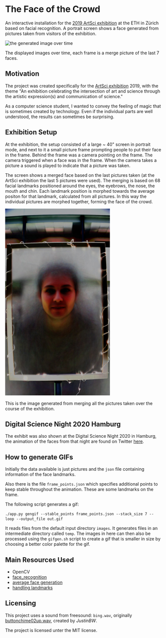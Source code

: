 # The Face of the Crowd

An interactive installation for the [2019 ArtSci
exhibition](https://artsci.ethz.ch/) at the ETH in Zürich based on
facial recognition.  A portrait screen shows a face generated from
pictures taken from visitors of the exhibition.

![the generated image over time](doc/out_stack7_loop.gif)

The displayed images over time, each frame is a merge picture of the
last 7 faces.

## Motivation

The project was created specifically for the [ArtSci
exhibition](https://artsci.ethz.ch/) 2019, with the theme "An
exhibition celebrating the intersection of art and science through the
artistic expression(s) and communication of science."

As a computer science student, I wanted to convey the feeling of magic
that is sometimes created by technology.  Even if the individual parts
are well understood, the results can sometimes be surprising.


## Exhibition Setup

At the exhibition, the setup consisted of a large ~ 40" screen in
portrait mode, and next to it a small picture frame prompting people
to put their face in the frame.  Behind the frame was a camera
pointing on the frame.  The camera triggered when a face was in the
frame.  When the camera takes a picture a sound is played to indicate
that a picture was taken.

The screen shows a merged face based on the last pictures taken (at
the ArtSci exhibition the last 5 pictures were used).  The merging is
based on 68 facial landmarks positioned around the eyes, the eyebrows,
the nose, the mouth and chin.  Each landmark position is morphed
towards the average positon for that landmark, calculated from all
pictures.  In this way the individual pictures are morphed together,
forming the face of the crowd.

![the faces merged together](doc/merged_portrait_small.jpg)

This is the image generated from merging all the pictures taken over
the course of the exhibition.


## Digital Science Night 2020 Hamburg

The exhibit was also shown at the Digital Science Night 2020 in
Hamburg, the animation of the faces from that night are found on
Twitter
[here](https://twitter.com/basecampUHH/status/1223276093442002944).

## How to generate GIFs

Initially the data available is just pictures and the `json` file
containing information of the face landmarks.

Also there is the file `frame_points.json` which specifies additional
points to keep stable throughout the animation.  These are some
landmarks on the frame.

The following script generates a gif:

```
./app.py gengif --stable_points frame_points.json --stack_size 7 --loop --output_file out.gif
```

It reads files from the default input directory `images`.  It
generates files in an intermediate directory called `temp`.  The
images in here can then also be processed using the `gifgen.sh` script
to create a gif that is smaller in size by choosing a better color
palette for the gif.


## Main Resources Used

- OpenCV
- [face_recognition](https://github.com/ageitgey/face_recognition)
- [average face generation](https://www.learnopencv.com/average-face-opencv-c-python-tutorial/)
- [handling landmarks](https://www.learnopencv.com/face-morph-using-opencv-cpp-python/)


## Licensing

This project uses a sound from freesound: `bing.wav`, originally
[buttonchime02up.wav](https://freesound.org/people/JustinBW/sounds/80921/),
created by *JustinBW*.

The project is licensed unter the MIT license.
